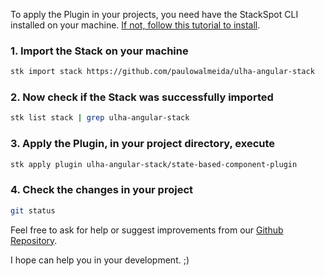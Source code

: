 To apply the Plugin in your projects, you need have the StackSpot CLI installed on your machine. [If not, follow this tutorial to install](https://docs.stackspot.com/docs/stk-cli/installation/).

### 1. Import the Stack on your machine

```sh
stk import stack https://github.com/paulowalmeida/ulha-angular-stack
```

### 2. Now check if the Stack was successfully imported

```sh
stk list stack | grep ulha-angular-stack
```

### 3. Apply the Plugin, in your project directory, execute

```sh
stk apply plugin ulha-angular-stack/state-based-component-plugin
```

### 4. Check the changes in your project

```sh
git status
```

Feel free to ask for help or suggest improvements from our [Github Repository](https://github.com/paulowalmeida/ulha-angular-stack/issues).

I hope can help you in your development. ;)